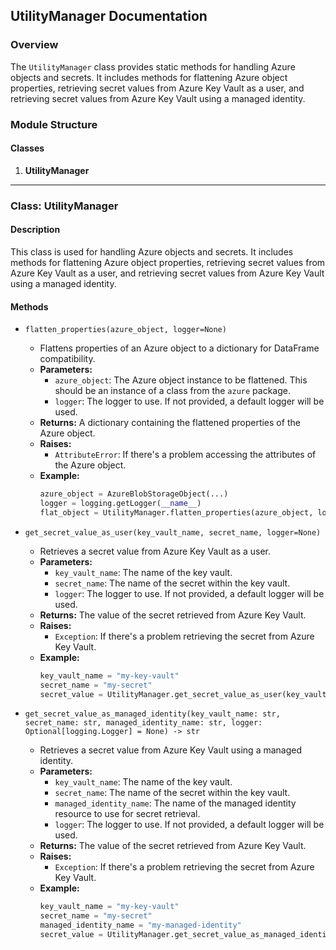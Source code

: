 ## UtilityManager Documentation

### Overview

The `UtilityManager` class provides static methods for handling Azure objects and secrets. It includes methods for flattening Azure object properties, retrieving secret values from Azure Key Vault as a user, and retrieving secret values from Azure Key Vault using a managed identity.

### Module Structure

#### Classes

1. **UtilityManager**

---

### Class: UtilityManager

#### Description

This class is used for handling Azure objects and secrets. It includes methods for flattening Azure object properties, retrieving secret values from Azure Key Vault as a user, and retrieving secret values from Azure Key Vault using a managed identity.

#### Methods

- `flatten_properties(azure_object, logger=None)`
    - Flattens properties of an Azure object to a dictionary for DataFrame compatibility.
    - **Parameters:**
        - `azure_object`: The Azure object instance to be flattened. This should be an instance of a class from the `azure` package.
        - `logger`: The logger to use. If not provided, a default logger will be used.
    - **Returns:** A dictionary containing the flattened properties of the Azure object.
    - **Raises:** 
        - `AttributeError`: If there's a problem accessing the attributes of the Azure object.
    - **Example:**
        ```python
        azure_object = AzureBlobStorageObject(...)
        logger = logging.getLogger(__name__)
        flat_object = UtilityManager.flatten_properties(azure_object, logger)
        ```

- `get_secret_value_as_user(key_vault_name, secret_name, logger=None)`
    - Retrieves a secret value from Azure Key Vault as a user.
    - **Parameters:**
        - `key_vault_name`: The name of the key vault.
        - `secret_name`: The name of the secret within the key vault.
        - `logger`: The logger to use. If not provided, a default logger will be used.
    - **Returns:** The value of the secret retrieved from Azure Key Vault.
    - **Raises:** 
        - `Exception`: If there's a problem retrieving the secret from Azure Key Vault.
    - **Example:**
        ```python
        key_vault_name = "my-key-vault"
        secret_name = "my-secret"
        secret_value = UtilityManager.get_secret_value_as_user(key_vault_name, secret_name)
        ```

- `get_secret_value_as_managed_identity(key_vault_name: str, secret_name: str, managed_identity_name: str, logger: Optional[logging.Logger] = None) -> str`
    - Retrieves a secret value from Azure Key Vault using a managed identity.
    - **Parameters:**
        - `key_vault_name`: The name of the key vault.
        - `secret_name`: The name of the secret within the key vault.
        - `managed_identity_name`: The name of the managed identity resource to use for secret retrieval.
        - `logger`: The logger to use. If not provided, a default logger will be used.
    - **Returns:** The value of the secret retrieved from Azure Key Vault.
    - **Raises:** 
        - `Exception`: If there's a problem retrieving the secret from Azure Key Vault.
    - **Example:**
        ```python
        key_vault_name = "my-key-vault"
        secret_name = "my-secret"
        managed_identity_name = "my-managed-identity"
        secret_value = UtilityManager.get_secret_value_as_managed_identity(key_vault_name, secret_name, managed_identity_name)
        ```